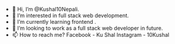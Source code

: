 - 👋 Hi, I’m @Kushal10Nepali.
- 👀 I’m interested in full stack web development.
- 🌱 I’m currently learning frontend .
- 💞️ I’m looking to work as a full stack web developer in  future. 
- 📫 How to reach me? 
Facebook - Ku Shal 
Instagram - 10Kushal

<!---
Kushal10Nepali/Kushal10Nepali is a ✨ special ✨ repository because its `README.md` (this file) appears on your GitHub profile.
You can click the Preview link to take a look at your changes.
--->
